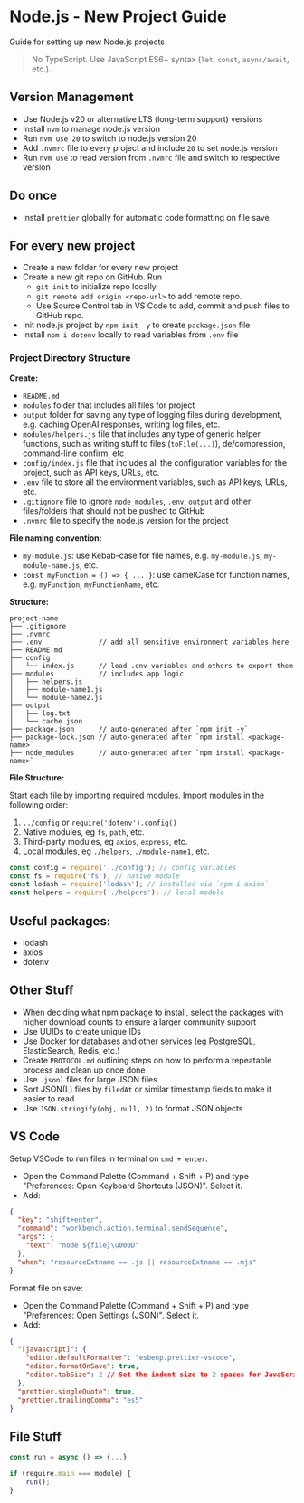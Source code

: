 # Node.js - New Project Guide

Guide for setting up new Node.js projects

> No TypeScript.
> Use JavaScript ES6+ syntax (`let`, `const`, `async/await`, etc.).

## Version Management

- Use Node.js v20 or alternative LTS (long-term support) versions
- Install `nvm` to manage node.js version
- Run `nvm use 20` to switch to node.js version 20
- Add `.nvmrc` file to every project and include `20` to set node.js version
- Run `nvm use` to read version from `.nvmrc` file and switch to respective version

## Do once

- Install `prettier` globally for automatic code formatting on file save

## For every new project

- Create a new folder for every new project
- Create a new git repo on GitHub. Run
  - `git init` to initialize repo locally.
  - `git remote add origin <repo-url>` to add remote repo.
  - Use Source Control tab in VS Code to add, commit and push files to GitHub repo.
- Init node.js project by `npm init -y` to create `package.json` file
- Install `npm i dotenv` locally to read variables from `.env` file

### Project Directory Structure

**Create:**

- `README.md`
- `modules` folder that includes all files for project
- `output` folder for saving any type of logging files during development, e.g. caching OpenAI responses, writing log files, etc.
- `modules/helpers.js` file that includes any type of generic helper functions, such as writing stuff to files (`toFile(...)`), de/compression, command-line confirm, etc
- `config/index.js` file that includes all the configuration variables for the project, such as API keys, URLs, etc.
- `.env` file to store all the environment variables, such as API keys, URLs, etc.
- `.gitignore` file to ignore `node_modules`, `.env`, `output` and other files/folders that should not be pushed to GitHub
- `.nvmrc` file to specify the node.js version for the project

**File naming convention:**

- `my-module.js`: use Kebab-case for file names, e.g. `my-module.js`, `my-module-name.js`, etc.
- `const myFunction = () => { ... }`: use camelCase for function names, e.g. `myFunction`, `myFunctionName`, etc.

**Structure:**

```
project-name
├── .gitignore
├── .nvmrc
├── .env              // add all sensitive environment variables here
├── README.md
├── config
│   └── index.js      // load .env variables and others to export them
├── modules           // includes app logic
│   ├── helpers.js
│   ├── module-name1.js
│   └── module-name2.js
├── output
│   ├── log.txt
│   └── cache.json
├── package.json      // auto-generated after `npm init -y`
├── package-lock.json // auto-generated after `npm install <package-name>`
├── node_modules      // auto-generated after `npm install <package-name>`
```

**File Structure:**

Start each file by importing required modules. Import modules in the following order:

1. `../config` or `require('dotenv').config()`
2. Native modules, eg `fs`, `path`, etc.
3. Third-party modules, eg `axios`, `express`, etc.
4. Local modules, eg `./helpers`, `./module-name1`, etc.

```js
const config = require('../config'); // config variables
const fs = require('fs'); // native module
const lodash = require('lodash'); // installed via `npm i axios`
const helpers = require('./helpers'); // local module
```

## Useful packages:

- lodash
- axios
- dotenv

## Other Stuff

- When deciding what npm package to install, select the packages with higher download counts to ensure a larger community support
- Use UUIDs to create unique IDs
- Use Docker for databases and other services (eg PostgreSQL, ElasticSearch, Redis, etc.)
- Create `PROTOCOL.md` outlining steps on how to perform a repeatable process and clean up once done
- Use `.jsonl` files for large JSON files
- Sort JSON(L) files by `filedAt` or similar timestamp fields to make it easier to read
- Use `JSON.stringify(obj, null, 2)` to format JSON objects

## VS Code

Setup VSCode to run files in terminal on `cmd + enter`:

- Open the Command Palette (Command + Shift + P) and type "Preferences: Open Keyboard Shortcuts (JSON)". Select it.
- Add:

```json
{
  "key": "shift+enter",
  "command": "workbench.action.terminal.sendSequence",
  "args": {
    "text": "node ${file}\u000D"
  },
  "when": "resourceExtname == .js || resourceExtname == .mjs"
}
```

Format file on save:

- Open the Command Palette (Command + Shift + P) and type "Preferences: Open Settings (JSON)". Select it.
- Add:

```json
{
  "[javascript]": {
    "editor.defaultFormatter": "esbenp.prettier-vscode",
    "editor.formatOnSave": true,
    "editor.tabSize": 2 // Set the indent size to 2 spaces for JavaScript
  },
  "prettier.singleQuote": true,
  "prettier.trailingComma": "es5"
}
```

## File Stuff

```js
const run = async () => {...}

if (require.main === module) {
    run();
}
```

